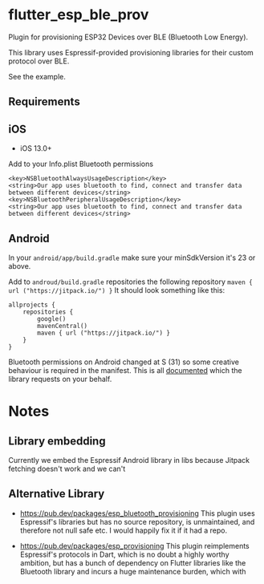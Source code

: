 
# flutter_esp_ble_prov

Plugin for provisioning ESP32 Devices over BLE (Bluetooth Low Energy).

This library uses Espressif-provided provisioning libraries for their custom
protocol over BLE.

See the example.

## Requirements

## iOS
 - iOS 13.0+

Add to your Info.plist Bluetooth permissions
```
<key>NSBluetoothAlwaysUsageDescription</key>
<string>Our app uses bluetooth to find, connect and transfer data between different devices</string>
<key>NSBluetoothPeripheralUsageDescription</key>
<string>Our app uses bluetooth to find, connect and transfer data between different devices</string>
```

## Android

In your `android/app/build.gradle` make sure your minSdkVersion it's 23 or above.

Add to `androud/build.gradle` repositories the following repository `maven { url ("https://jitpack.io/") }`
It should look something like this:

```
allprojects {
    repositories {
        google()
        mavenCentral()
        maven { url ("https://jitpack.io/") }
    }
}
```

Bluetooth permissions on Android changed at S (31) so some creative behaviour is
required in the manifest. This is all [documented](https://developer.android.com/guide/topics/connectivity/bluetooth/permissions) which the library requests on your behalf.

# Notes

## Library embedding

Currently we embed the Espressif Android library in libs because Jitpack
fetching doesn't work and we can't 

## Alternative Library

*  https://pub.dev/packages/esp_bluetooth_provisioning This plugin uses
   Espressif's libraries but has no source repository, is unmaintained,
   and therefore not null safe etc. I would happily fix it if it had a
   repo.

*  https://pub.dev/packages/esp_provisioning This plugin reimplements
   Espressif's protocols in Dart, which is no doubt a highly worthy
   ambition, but has a bunch of dependency on Flutter libraries like the
   Bluetooth library and incurs a huge maintenance burden, which with 
   

